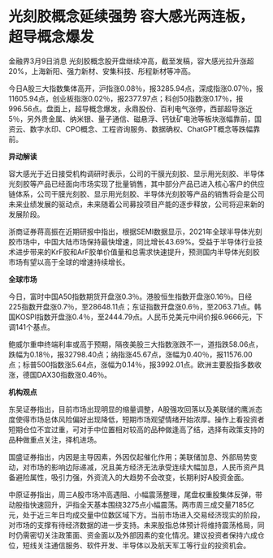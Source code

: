 # 光刻胶概念延续强势 容大感光两连板，超导概念爆发

金融界3月9日消息 光刻胶概念股开盘继续冲高，截至发稿，容大感光拉升涨超20%，上海新阳、强力新材、安集科技、彤程新材等冲高。

今日A股三大指数集体高开，沪指涨0.08％，报3285.94点，深成指涨0.07％，报11605.94点，创业板指涨0.02％，报2377.97点；科创50指数涨0.17％，报996.56点。盘面上，超导概念爆发，永鼎股份、百利电气涨停，西部超导涨近5％，另外贵金属、纳米银、量子通信、磁悬浮、钙钛矿电池等板块涨幅靠前，国资云、数字水印、CPO概念、工程咨询服务、数据确权、ChatGPT概念等跌幅靠前。

**异动解读**

容大感光于近日接受机构调研时表示，公司的干膜光刻胶、显示用光刻胶、半导体光刻胶等产品已经面向市场实现了批量销售，其中部分产品已进入核心客户的供应链体系，公司干膜光刻胶、显示用光刻胶、半导体光刻胶等产品的销售将会是公司未来业绩发展的驱动点，未来随着公司募投项目产能的逐步释放，公司将迎来新的发展阶段。

浙商证券蒋高振在近期研报中指出，根据SEMI数据显示，2021年全球半导体光刻胶市场中，中国大陆市场保持最快增速，同比增长43.69%。受益于半导体行业技术进步带来的KrF胶和ArF胶单价值量和总需求快速提升，预测国内半导体光刻胶市场有望以高于全球的增速持续增长。

**全球市场**

今日，富时中国A50指数期货开盘涨0.3％。港股恒生指数开盘涨0.16％。日经225指数开盘涨0.7％，至28648.11点；东证指数开盘涨0.6％，至2063.71点。韩国KOSPI指数开盘涨0.4％，至2444.79点。人民币兑美元中间价报6.9666元，下调141个基点。

鲍威尔重申终端利率或高于预期，隔夜美股三大指数涨跌不一，道指跌58.06点，跌幅为0.18％，报32798.40点；纳指涨45.67点，涨幅为0.40％，报11576.00点；标普500指数涨5.64点，涨幅为0.14％，报3992.01点。欧洲主要股指多数收涨，德国DAX30指数涨0.46％。

**机构观点**

东吴证券指出，目前市场出现明显的缩量调整，A股强攻回落以及美联储的鹰派态度使得市场总体风险偏好出现降低，短期市场观望情绪开始浓厚。操作上看投资者短期仓位不宜过重，可对手中位置相对较高的品种做逢高了结，选择有政策支持的品种做重点关注，择机进场。

国盛证券指出，内因是主导因素，外因仅起催化作用；美联储加息、外部局势变动，对市场的影响边际递减，况且美方经济无法承受连续大幅加息，人民币资产具备避险属性，吸引力强，外资流入的大趋势不会改变，长期利好A股资金面。

中原证券指出，周三A股市场冲高遇阻、小幅震荡整理，尾盘权重股集体反弹，带动股指快速回升，沪指全天基本围绕3275点小幅震荡。两市周三成交量7185亿元，处于近三年日均成交量中位数区域下方。当前市场进入交易经济现实的阶段，对市场的支撑有待经济数据的进一步支持。未来股指总体预计将维持震荡格局，同时仍需密切关注政策面、资金面以及外部因素的变化情况。建议投资者保持六成仓位，短线关注通信服务、软件开发、半导体以及航天军工等行业的投资机会。

